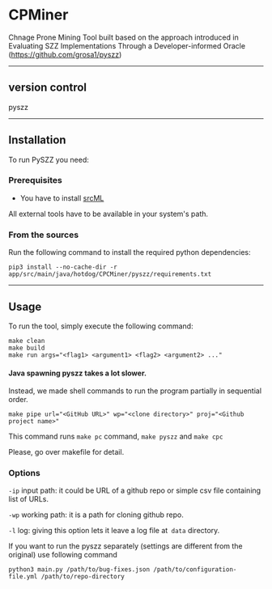 # CPMiner
Chnage Prone Mining Tool built based on the approach introduced in Evaluating SZZ Implementations Through a Developer-informed Oracle (https://github.com/grosa1/pyszz)

---
## version control
pyszz

---
## Installation

To run PySZZ you need:

### Prerequisites

* You have to install [srcML](http://www.srcml.org/)

All external tools have to be available in your system's path.

### From the sources

Run the following command to install the required python dependencies:

```
pip3 install --no-cache-dir -r app/src/main/java/hotdog/CPCMiner/pyszz/requirements.txt
```
---
## Usage

To run the tool, simply execute the following command:
```
make clean
make build
make run args="<flag1> <argument1> <flag2> <argument2> ..."
```

#### Java spawning pyszz takes a lot slower.

Instead, we made shell commands to run the program partially in sequential order.

```
make pipe url="<GitHub URL>" wp="<clone directory>" proj="<Github project name>"
```

This command runs `make pc` command, `make pyszz` and `make cpc`

Please, go over makefile for detail.

### Options

`-ip` input path: it could be URL of a github repo or simple csv file containing list of URLs.

`-wp` working path: it is a path for cloning github repo.

`-l` log: giving this option lets it leave a log file at` data` directory.


If you want to run the pyszz separately (settings are different from the original) use following command
```
python3 main.py /path/to/bug-fixes.json /path/to/configuration-file.yml /path/to/repo-directory
```
